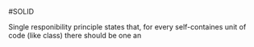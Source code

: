 #SOLID 

Single responibility principle states that, for every self-containes unit of code (like class) there should be one an